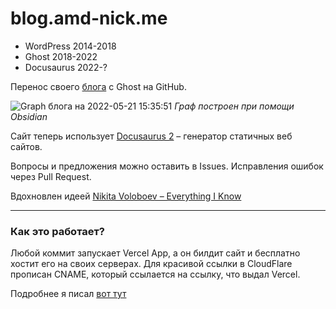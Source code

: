 # blog.amd-nick.me

- WordPress 2014-2018
- Ghost 2018-2022
- Docusaurus 2022-?

Перенос своего [блога](https://blog.amd-nick.me) с Ghost на GitHub.

![Graph блога на 2022-05-21 15:35:51](https://i.imgur.com/zzVv8RJ.png)
_Граф построен при помощи Obsidian_

Сайт теперь использует [Docusaurus 2](https://docusaurus.io/) – генератор статичных веб сайтов.

Вопросы и предложения можно оставить в Issues. Исправления ошибок через Pull Request.

Вдохновлен идеей [Nikita Voloboev – Everything I Know](https://wiki.nikiv.dev)

---

### Как это работает?

Любой коммит запускает Vercel App, а он билдит сайт и бесплатно хостит его на своих серверах. Для красивой ссылки в CloudFlare прописан CNAME, который ссылается на ссылку, что выдал Vercel.

Подробнее я писал [вот тут](./blog/2022-05-17-ghost-vs-docusaurus.md)
